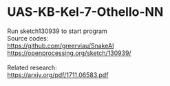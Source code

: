 # UAS-KB-Kel-7-Othello-NN
Run sketch130939 to start program<br/>
Source codes:<br/>
https://github.com/greerviau/SnakeAI <br/>
https://openprocessing.org/sketch/130939/ <br/><br/>
Related research: <br/>
https://arxiv.org/pdf/1711.06583.pdf
